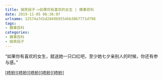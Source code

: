 ```yaml
---
title: 搞笑段子->如果你有喜欢的女生 | 糗事百科
date: 2019-11-05 06:36:07
urlname: 12574a7d1d2849b9554bb3867771d798
tags: 
- 糗事百科
categories:
- 糗事百科
- 搞笑段子
---
```

“如果你有喜欢的女生，就送她一只口红吧，至少她七夕亲别人的时候，你还有参与感。”

[捂脸][捂脸][捂脸][捂脸][捂脸]


